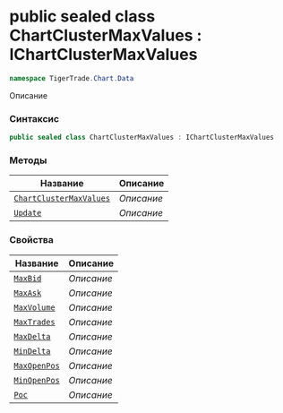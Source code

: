 
# public sealed class ChartClusterMaxValues : IChartClusterMaxValues
```csharp
namespace TigerTrade.Chart.Data
```



Описание

### Синтаксис
```csharp
public sealed class ChartClusterMaxValues : IChartClusterMaxValues
```


### Методы
| Название | Описание |
| --- | --- |
| [`ChartClusterMaxValues`](./ChartClusterMaxValues.cs/Методы/ChartClusterMaxValues.md) | *Описание* |
| [`Update`](./ChartClusterMaxValues.cs/Методы/Update.md) | *Описание* |

### Свойства
| Название | Описание |
| --- | --- |
| [`MaxBid`](./ChartClusterMaxValues.cs/Свойства/MaxBid.md) | *Описание* |
| [`MaxAsk`](./ChartClusterMaxValues.cs/Свойства/MaxAsk.md) | *Описание* |
| [`MaxVolume`](./ChartClusterMaxValues.cs/Свойства/MaxVolume.md) | *Описание* |
| [`MaxTrades`](./ChartClusterMaxValues.cs/Свойства/MaxTrades.md) | *Описание* |
| [`MaxDelta`](./ChartClusterMaxValues.cs/Свойства/MaxDelta.md) | *Описание* |
| [`MinDelta`](./ChartClusterMaxValues.cs/Свойства/MinDelta.md) | *Описание* |
| [`MaxOpenPos`](./ChartClusterMaxValues.cs/Свойства/MaxOpenPos.md) | *Описание* |
| [`MinOpenPos`](./ChartClusterMaxValues.cs/Свойства/MinOpenPos.md) | *Описание* |
| [`Poc`](./ChartClusterMaxValues.cs/Свойства/Poc.md) | *Описание* |



